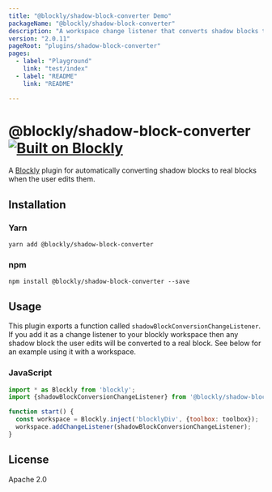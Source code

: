 ```yaml
---
title: "@blockly/shadow-block-converter Demo"
packageName: "@blockly/shadow-block-converter"
description: "A workspace change listener that converts shadow blocks to real blocks when the user edits them."
version: "2.0.11"
pageRoot: "plugins/shadow-block-converter"
pages:
  - label: "Playground"
    link: "test/index"
  - label: "README"
    link: "README"

---
```

# @blockly/shadow-block-converter [![Built on Blockly](https://tinyurl.com/built-on-blockly)](https://github.com/google/blockly)

A [Blockly](https://www.npmjs.com/package/blockly) plugin for automatically converting shadow blocks to real blocks when the user edits them.

## Installation

### Yarn
```
yarn add @blockly/shadow-block-converter
```

### npm
```
npm install @blockly/shadow-block-converter --save
```

## Usage
This plugin exports a function called `shadowBlockConversionChangeListener`. If
you add it as a change listener to your blockly workspace then any shadow block
the user edits will be converted to a real block. See below for an example using
it with a workspace.

### JavaScript

```js
import * as Blockly from 'blockly';
import {shadowBlockConversionChangeListener} from '@blockly/shadow-block-converter';

function start() {
  const workspace = Blockly.inject('blocklyDiv', {toolbox: toolbox});
  workspace.addChangeListener(shadowBlockConversionChangeListener);
}
```

## License

Apache 2.0
